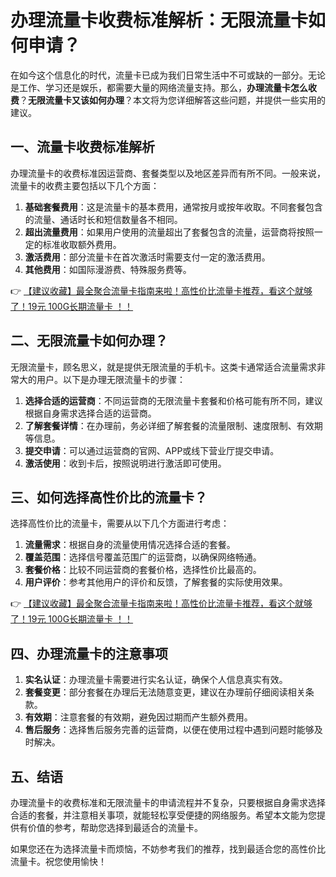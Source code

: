 # 办理流量卡收费标准解析：无限流量卡如何申请？

在如今这个信息化的时代，流量卡已成为我们日常生活中不可或缺的一部分。无论是工作、学习还是娱乐，都需要大量的网络流量支持。那么，**办理流量卡怎么收费**？**无限流量卡又该如何办理**？本文将为您详细解答这些问题，并提供一些实用的建议。

## 一、流量卡收费标准解析

办理流量卡的收费标准因运营商、套餐类型以及地区差异而有所不同。一般来说，流量卡的收费主要包括以下几个方面：

1. **基础套餐费用**：这是流量卡的基本费用，通常按月或按年收取。不同套餐包含的流量、通话时长和短信数量各不相同。
2. **超出流量费用**：如果用户使用的流量超出了套餐包含的流量，运营商将按照一定的标准收取额外费用。
3. **激活费用**：部分流量卡在首次激活时需要支付一定的激活费用。
4. **其他费用**：如国际漫游费、特殊服务费等。

👉 [【建议收藏】最全聚合流量卡指南来啦！高性价比流量卡推荐，看这个就够了！19元 100G长期流量卡 ！！](https://bit.ly/Liuliangka)

## 二、无限流量卡如何办理？

无限流量卡，顾名思义，就是提供无限流量的手机卡。这类卡通常适合流量需求非常大的用户。以下是办理无限流量卡的步骤：

1. **选择合适的运营商**：不同运营商的无限流量卡套餐和价格可能有所不同，建议根据自身需求选择合适的运营商。
2. **了解套餐详情**：在办理前，务必详细了解套餐的流量限制、速度限制、有效期等信息。
3. **提交申请**：可以通过运营商的官网、APP或线下营业厅提交申请。
4. **激活使用**：收到卡后，按照说明进行激活即可使用。

## 三、如何选择高性价比的流量卡？

选择高性价比的流量卡，需要从以下几个方面进行考虑：

1. **流量需求**：根据自身的流量使用情况选择合适的套餐。
2. **覆盖范围**：选择信号覆盖范围广的运营商，以确保网络畅通。
3. **套餐价格**：比较不同运营商的套餐价格，选择性价比最高的。
4. **用户评价**：参考其他用户的评价和反馈，了解套餐的实际使用效果。

👉 [【建议收藏】最全聚合流量卡指南来啦！高性价比流量卡推荐，看这个就够了！19元 100G长期流量卡 ！！](https://bit.ly/Liuliangka)

## 四、办理流量卡的注意事项

1. **实名认证**：办理流量卡需要进行实名认证，确保个人信息真实有效。
2. **套餐变更**：部分套餐在办理后无法随意变更，建议在办理前仔细阅读相关条款。
3. **有效期**：注意套餐的有效期，避免因过期而产生额外费用。
4. **售后服务**：选择售后服务完善的运营商，以便在使用过程中遇到问题时能够及时解决。

## 五、结语

办理流量卡的收费标准和无限流量卡的申请流程并不复杂，只要根据自身需求选择合适的套餐，并注意相关事项，就能轻松享受便捷的网络服务。希望本文能为您提供有价值的参考，帮助您选择到最适合的流量卡。

如果您还在为选择流量卡而烦恼，不妨参考我们的推荐，找到最适合您的高性价比流量卡。祝您使用愉快！